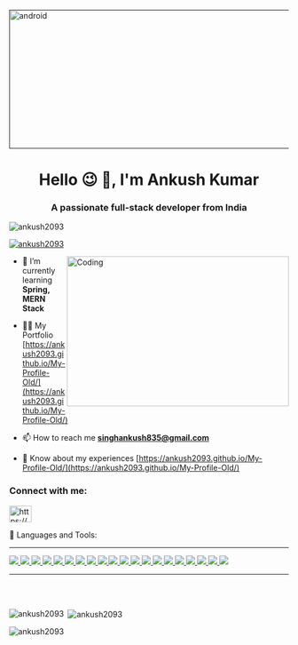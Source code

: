 
<p align="left"> <a href="" target="_blank" rel="noreferrer"> <img src="https://camo.githubusercontent.com/ba9f3bd30647e352a3f5e1e45eb45c6ec7bad6155cd16aaedf4a426738da0ca5/68747470733a2f2f696e646f616e616c79746963612e636f6d2f7374617469632f696d616765732f62616e6e6572722e676966" alt="android" width="1080" height="250"  border-radius: 50% /> </a>

<h1 align="center">Hello &#128521 👋, I'm Ankush Kumar</h1>
<h3 align="center">A passionate full-stack developer from India</h3>

<p align="left"> <img src="https://komarev.com/ghpvc/?username=ankush2093&label=Profile%20views&color=0e75b6&style=flat" alt="ankush2093" /> </p>

<p align="left"> <a href="https://github.com/ryo-ma/github-profile-trophy"><img src="https://github-profile-trophy.vercel.app/?username=ankush2093" alt="ankush2093" /></a> </p>
<!-- Inner Gif -->
<img align="right" alt="Coding"  width="400" height="270" src="https://camo.githubusercontent.com/34e2391334d75246d9c86c0a470a4b5606ab4dc84fb803930bc89635b4fce9c9/68747470733a2f2f7777772e6c616d626461746573742e636f6d2f7265736f75726365732f696d616765732f6e65777332342e676966">

- 🌱 I’m currently learning **Spring, MERN Stack**

- 👨‍💻 My Portfolio [https://ankush2093.github.io/My-Profile-Old/](https://ankush2093.github.io/My-Profile-Old/)

- 📫 How to reach me **singhankush835@gmail.com**

- 📄 Know about my experiences [https://ankush2093.github.io/My-Profile-Old/](https://ankush2093.github.io/My-Profile-Old/)

<h3 align="left">Connect with me:</h3>
<p align="left">
<a href="ankush-kumar-singh-bab056204/" target="blank"><img align="center" src="https://raw.githubusercontent.com/rahuldkjain/github-profile-readme-generator/master/src/images/icons/Social/linked-in-alt.svg" alt="https://www.linkedin.com/in/ankush-kumar-singh-bab056204/" boder-radius="50px" height="30" width="40" /></a>
</p>

 🚀 Languages and Tools:
<hr>

<p align="left"> 
    <a href="#"> <img src="https://img.icons8.com/color/96/000000/python--v1.png"/> </a>
    <a href="#"> <img src="https://img.icons8.com/color/96/000000/java-coffee-cup-logo--v1.png"/> </a>
    <a href="#"> <img src="https://img.icons8.com/color/96/000000/html-5--v1.png"/> </a> 
    <a href="#"> <img src="https://img.icons8.com/color/96/000000/css3.png"/> </a> 
    <a href="#"> <img src="https://img.icons8.com/color/96/000000/bootstrap.png"/> </a> 
    <a href="#"> <img src="https://img.icons8.com/color/96/000000/mysql-logo.png"/> </a>
    <a href="#"> <img src="https://img.icons8.com/color/96/000000/git.png"/> </a>
    <a href="#"> <img src="https://img.icons8.com/ios-filled/100/000000/github.png"/> </a> 
    <a href="#"> <img src="https://img.icons8.com/color/96/000000/pycharm.png"/> </a>
    <a href="#"> <img src="https://img.icons8.com/color/96/000000/intellij-idea.png"/> </a>
    <a href="#"> <img src="https://img.icons8.com/color/96/000000/visual-studio--v2.png"/> </a>
    <a href="#"> <img src="https://img.icons8.com/color/96/000000/linux--v1.png"/> </a> 
    <a href="#"> <img src="https://img.icons8.com/color/96/windows-10.png"/> </a>
    <a href="#"> <img src="https://img.icons8.com/ios-filled/100/000000/django.png"/> </a> 
    <a href="#"> <img src="https://img.icons8.com/color/96/000000/c-sharp-logo-2.png"/> </a>
    <a href="#"> <img src="https://img.icons8.com/color/96/000000/adobe-photoshop--v1.png"/> </a>   
    <a href="#"> <img src="https://img.icons8.com/color/96/mongodb.png"/> </a>  
    <a href="#"> <img src="https://img.icons8.com/ios/96/express-js.png"/> </a>  
    <a href="#"> <img src="https://img.icons8.com/officel/96/react.png"/> </a> 
    <a href="#"> <img src="https://img.icons8.com/fluency/96/node-js.png"/> </a>
  
</p>
<hr>
<br>
<br>

<p><img align="left" src="https://github-readme-stats.vercel.app/api/top-langs?username=ankush2093&show_icons=true&locale=en&layout=compact" alt="ankush2093" /></p>

<p>&nbsp;<img align="center" src="https://github-readme-stats.vercel.app/api?username=ankush2093&show_icons=true&locale=en" alt="ankush2093" /></p>

<p><img align="center" src="https://github-readme-streak-stats.herokuapp.com/?user=ankush2093&" alt="ankush2093" /></p>
